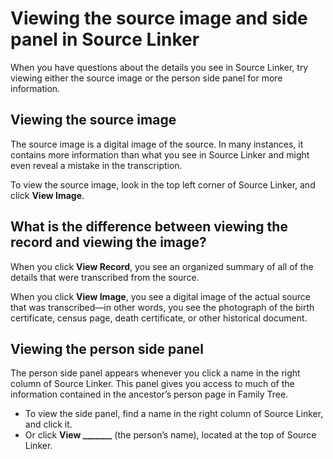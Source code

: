 


# Viewing the source image and side panel in Source Linker
















When you have questions about the details you see in Source Linker, try viewing either the source image or the person side panel for more information. 

## Viewing the source image


The source image is a digital image of the source. In many instances, it contains more information than what you see in Source Linker and might even reveal a mistake in the transcription.

 To view the source image, look in the top left corner of Source Linker, and click **View Image**.

## What is the difference between viewing the record and viewing the image?


When you click **View Record**, you see an organized summary of all of the details that were transcribed from the source.

 When you click **View Image**, you see a digital image of the actual source that was transcribed—in other words, you see the photograph of the birth certificate, census page, death certificate, or other historical document.

## Viewing the person side panel


The person side panel appears whenever you click a name in the right column of Source Linker. This panel gives you access to much of the information contained in the ancestor’s person page in Family Tree.  


* To view the side panel, find a name in the right column of Source Linker, and click it.
* Or click **View \_\_\_\_\_\_\_** (the person’s name), located at the top of Source Linker.











